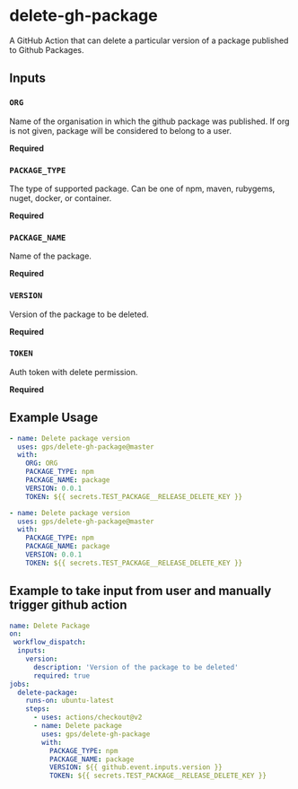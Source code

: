 # delete-gh-package
A GitHub Action that can delete a particular version of a package published to Github Packages.

## Inputs

### `ORG`

Name of the organisation in which the github package was published. If org is not given, package will be considered to belong to a user.

**Required**

### `PACKAGE_TYPE`

The type of supported package. Can be one of npm, maven, rubygems, nuget, docker, or container.

**Required**

### `PACKAGE_NAME`

Name of the package.

**Required**

### `VERSION`

Version of the package to be deleted.

**Required**

### `TOKEN`

Auth token with delete permission.

**Required**

## Example Usage

```yml
- name: Delete package version
  uses: gps/delete-gh-package@master
  with:
    ORG: ORG
    PACKAGE_TYPE: npm
    PACKAGE_NAME: package
    VERSION: 0.0.1
    TOKEN: ${{ secrets.TEST_PACKAGE__RELEASE_DELETE_KEY }}
```

```yml
- name: Delete package version
  uses: gps/delete-gh-package@master
  with:
    PACKAGE_TYPE: npm
    PACKAGE_NAME: package
    VERSION: 0.0.1
    TOKEN: ${{ secrets.TEST_PACKAGE__RELEASE_DELETE_KEY }}
```

## Example to take input from user and manually trigger github action

``` yml
name: Delete Package
on:
 workflow_dispatch:
  inputs:
    version:
      description: 'Version of the package to be deleted'     
      required: true
jobs:
  delete-package:
    runs-on: ubuntu-latest
    steps:
      - uses: actions/checkout@v2
      - name: Delete package
        uses: gps/delete-gh-package
        with:
          PACKAGE_TYPE: npm
          PACKAGE_NAME: package
          VERSION: ${{ github.event.inputs.version }}
          TOKEN: ${{ secrets.TEST_PACKAGE__RELEASE_DELETE_KEY }}
```
